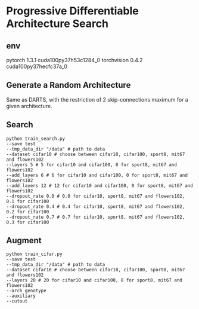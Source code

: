 # Progressive Differentiable Architecture Search

## env
pytorch                   1.3.1           cuda100py37h53c1284_0
torchvision               0.4.2           cuda100py37hecfc37a_0

## Generate a Random Architecture 

Same as DARTS, with the restriction of 2 skip-connections maximum for a given architecture.

## Search

```
python train_search.py 
--save test 
--tmp_data_dir "/data" # path to data
--dataset cifar10 # choose between cifar10, cifar100, sport8, mit67 and flowers102
--layers 5 # 5 for cifar10 and cifar100, 8 for sport8, mit67 and flowers102
--add_layers 6 # 6 for cifar10 and cifar100, 0 for sport8, mit67 and flowers102
--add_layers 12 # 12 for cifar10 and cifar100, 0 for sport8, mit67 and flowers102
--dropout_rate 0.0 # 0.0 for cifar10, sport8, mit67 and flowers102, 0.1 for cifar100
--dropout_rate 0.4 # 0.4 for cifar10, sport8, mit67 and flowers102, 0.2 for cifar100
--dropout_rate 0.7 # 0.7 for cifar10, sport8, mit67 and flowers102, 0.3 for cifar100
```

## Augment

```
python train_cifar.py 
--save test 
--tmp_data_dir "/data" # path to data
--dataset cifar10 # choose between cifar10, cifar100, sport8, mit67 and flowers102
--layers 20 # 20 for cifar10 and cifar100, 8 for sport8, mit67 and flowers102
--arch genotype 
--auxiliary 
--cutout 
```

